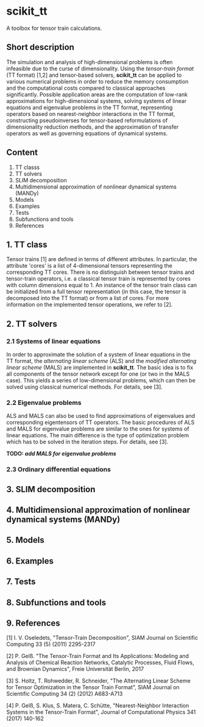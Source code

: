 # scikit_tt

A toolbox for tensor train calculations.

## Short description

The simulation and analysis of high-dimensional problems is often infeasible due to the curse of dimensionality. Using the *tensor-train format* (TT format) [1,2] and tensor-based solvers, **scikit_tt** can be applied to various numerical problems in order to reduce the memory consumption and the computational costs compared to classical approaches significantly. Possible application areas are the computation of low-rank approximations for high-dimensional systems, solving systems of linear equations and eigenvalue problems in the TT format, representing operators based on nearest-neighbor interactions in the TT format, constructing pseudoinverses for tensor-based reformulations of dimensionality reduction methods, and the approximation of transfer operators as well as governing equations of dynamical systems.

## Content

1. TT classs
2. TT solvers
3. SLIM decomposition
4. Multidimensional approximation of nonlinear dynamical systems (MANDy)
5. Models
6. Examples
7. Tests
8. Subfunctions and tools
9. References

## 1. TT class

Tensor trains [1] are defined in terms of different attributes. In particular, the attribute 'cores' is a list of 4-dimensional tensors representing the corresponding TT cores. There is no distinguish between tensor trains and tensor-train operators, i.e. a classical tensor train is represented by cores with column dimensions equal to 1. An instance of the tensor train class can be initialized from a full tensor representation (in this case, the tensor is decomposed into the TT format) or from a list of cores. For more information on the implemented tensor operations, we refer to [2].

## 2. TT solvers

### 2.1 Systems of linear equations

In order to approximate the solution of a system of linear equations in the TT format, the *alternating linear scheme* (ALS) and the *modified alternating linear scheme* (MALS) are implemented in **scikit_tt**. The basic idea is to fix all components of the tensor network except for one (or two in the MALS case). This yields a series of low-dimensional problems, which can then be solved using classical numerical methods. For details, see [3].

### 2.2 Eigenvalue problems

ALS and MALS can also be used to find approximations of eigenvalues and corresponding eigentensors of TT operators. The basic procedures of ALS and MALS for eigenvalue problems are similar to the ones for systems of linear equations. The main difference is the type of optimization problem which has to be solved in the iteration steps. For details, see [3].

**TODO: _add MALS for eigenvalue problems_**

### 2.3 Ordinary differential equations

## 3. SLIM decomposition

## 4. Multidimensional approximation of nonlinear dynamical systems (MANDy)

## 5. Models

## 6. Examples

## 7. Tests

## 8. Subfunctions and tools

## 9. References

[1] I. V. Oseledets, "Tensor-Train Decomposition", SIAM Journal on Scientific Computing 33 (5) (2011) 2295-2317

[2] P. Gelß. "The Tensor-Train Format and Its Applications: Modeling and Analysis of Chemical Reaction Networks, Catalytic Processes, Fluid Flows, and Brownian Dynamics", Freie Universität Berlin, 2017

[3] S. Holtz, T. Rohwedder, R. Schneider, "The Alternating Linear Scheme for Tensor Optimization in the Tensor Train Format", SIAM Journal on Scientific Computing 34 (2) (2012) A683-A713

[4] P. Gelß, S. Klus, S. Matera, C. Schütte, "Nearest-Neighbor Interaction Systems in the Tensor-Train Format", Journal of Computational Physics 341 (2017) 140-162

